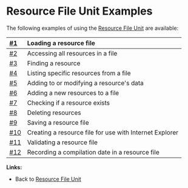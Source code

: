 <a href='Hidden comment: 
$Rev$
$Date$
'></a>

# Resource File Unit Examples #

The following examples of using the [Resource File Unit](ResFileUnit.md) are available:

| [#1](ResFileExample1.md) | Loading a resource file |
|:-------------------------|:------------------------|
| [#2](ResFileExample2.md) | Accessing all resources in a file |
| [#3](ResFileExample3.md) | Finding a resource |
| [#4](ResFileExample4.md) | Listing specific resources from a file |
| [#5](ResFileExample5.md) | Adding to or modifying a resource's data |
| [#6](ResFileExample6.md) | Adding a new resources to a file |
| [#7](ResFileExample7.md) | Checking if a resource exists |
| [#8](ResFileExample8.md) | Deleting resources |
| [#9](ResFileExample9.md) | Saving a resource file |
| [#10](ResFileExample10.md) | Creating a resource file for use with Internet Explorer |
| [#11](ResFileExample11.md) | Validating a resource file |
| [#12](ResFileExample12.md) | Recording a compilation date in a resource file |

**Links:**

  * Back to [Resource File Unit](ResFileUnit.md)